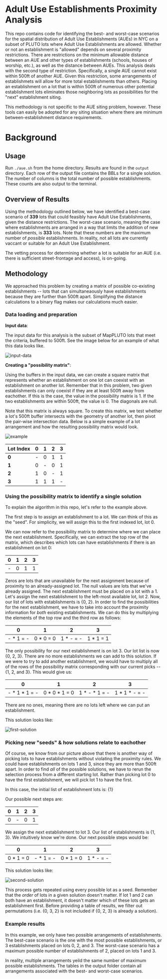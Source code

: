 # Adult Use Establishments Proximity Analysis

This repo contains code for identifying the best- and worst-case scenarios for the spatial distribution of Adult Use Establishments (AUEs) in NYC on a subset of PLUTO lots where Adult Use Establishments are allowed. Whether or not an establishment is "allowed" depends on several proximity restrictions. There are restrictions on the minimum allowable distance between an AUE and other types of establishments (schools, houses of worship, etc.), as well as the distance between AUEs. This analysis deals with the second type of restriction. Specifically, a single AUE cannot exist within 500ft of another AUE. Given this restriction, some arrangements of establishmets will allow for more total establishments than others. Placing an establishment on a lot that is within 500ft of numerous other potential establishment lots eliminates those neighboring lots as possibilities for the "next" establishment siting.

This methodology is not specific to the AUE siting problem, however. These tools can easily be adopted for any siting situation where there are minimum between-establishment distance requirements.

# Background

## Usage

Run `./aue.sh` from the home directory. Results are found in the `output` directory. Each row of the output file contains the BBLs for a single solution. The number of columns is the total number of possible establishments. These counts are also output to the terminal.

## Overview of Results

Using the methodology outlined below, we have identified a best-case scenario of **339** lots that could feasibly have Adult Use Establishments, given the distance restrictions. The worst-case scenario, meaning the case where establishments are arranged in a way that limits the addition of new establishments, is **333** lots. Note that these numbers are the maximum number of *possible* establishments. In reality, not all lots are currently vaccant or suitable for an Adult Use Establishment.

The vetting process for determining whether a lot is suitable for an AUE (i.e. there is sufficient street-frontage and access), is on-going.

## Methodology

We approached this problem by creating a matrix of possible co-existing establishments -- lots that can simultaneaously have establishments because they are further than 500ft apart. Simplifying the distance calculations to a binary flag makes our calculations much easier. 

### Data loading and preparation

**Input data**:

The input data for this analysis is the subset of MapPLUTO lots that meet the criteria, buffered to 500ft. See the image below for an example of what this data looks like.

![input-data](https://github.com/NYCPlanning/aue/blob/master/input-data.png "Buffered Lots")


**Creating a "possibility matrix"**: 

Using the buffers in the input data, we can create a square matrix that represents whether an establishment on one lot can coexist with an establishment on another lot. Remember that in this problem, two given establishments can only coexist if they are at least 500ft away from eachother. If this is the case, the value in the possibility matrix is 1. If the two establishments are within 500ft, the value is 0. The diagonals are null.

Note that this matrix is always square. To create this matrix, we test whether a lot's 500ft buffer intersects with the geometry of another lot,
then pivot the pair-wise intersection data. Below is a simple example of a lot arrangement and how the resulting possibility matrix would look.

![example](https://github.com/NYCPlanning/aue/blob/master/example.png "Simple example")

|**Lot Index**|**0**|**1**|**2**|**3**|
|---|---|---|---|---|
|**0**| - | 0 | 1 | 1 |
|**1**| 0 | - | 0 | 1 |
|**2**| 1 | 0 | - | 1 |
|**3**| 1 | 1 | 1 | - |

### Using the possibility matrix to identify a single solution

To explain the algorithm in this repo, let's refer to the example above.

The first step is to assign an establishment to a lot. We can think of this as the "seed".
For simplicity, we will assign this to the first indexed lot, lot 0.

We can now refer to the possibility matrix to determine where we can place the next establishment. Specifically,
we can extract the top row of the matrix, which describes which lots can have establishments if there is an establishment on lot 0:

|**0**|**1**|**2**|**3**|
|---|---|---|---|
| - | 0 | 1 | 1 |

Zeros are lots that are unavailable for the next assignment because of proximity to an already-assigned lot. The null values are lots that we've already assigned. The next establishment must be placed on a lot with a 1. Let's assign the next establishment to the left-most available lot,
lot 2. Now, our list of lots with establishments is {0, 2}. In order to find the possibilities for the next establishment,
we have to take into account the proximity information for *both* existing establishments. We can do this by multiplying the elements
of the top row and the third row as follows:

|**0**|**1**|**2**|**3**|
|---|---|---|---|
| - * 1 = - | 0 * 0 = 0 | 1 * - = - | 1 * 1 = 1|

The only possibility for our next establishment is on lot 3. Our lot list is now {0, 2, 3}. There are no more establishments we can add to this solution.
If we were to try to add another establishment, we would have to multiply all of the rows of the possibility matrix corresponding with our current picks -- {1, 2, and 3}. This would give us:

|**0**|**1**|**2**|**3**|
|---|---|---|---|
| - * 1 * 1 = - | 0 * 0 * 1 = 0 | 1 * - * 1 = - | 1 * 1 * - = - |

There are no ones, meaning there are no lots left where we can put an establishment.

This solution looks like:

![first-solution](https://github.com/NYCPlanning/aue/blob/master/first-solution.png "Best-case solution")

### Picking new "seeds" & how solutions relate to eachother

Of course, we know from our picture above that there is another way of picking lots to have establishments without violating the proximity rules. We could have establishments on lots 1 and 3, since they are more than 500ft apart. In order to find *all* of the possible solutions, we have to rerun the selection process from a different starting lot. Rather than picking lot 0 to have the first establishment, we will pick lot 1 to have the first.

In this case, the initial list of establishment lots is: {1}

Our possible next steps are:

|**0**|**1**|**2**|**3**|
|---|---|---|---|
| 0 | - | 0 | 1 |

We assign the next establishment to lot 3. Our list of establishments is {1, 3}. We intuitively know we're done.
Our next possible steps would be:

|**0**|**1**|**2**|**3**|
|---|---|---|---|
| 0 * 1 = 0 | - * 1 = - | 0 * 1 = 0 | 1 * - = - |

This solution looks like:

![second-solution](https://github.com/NYCPlanning/aue/blob/master/second-solution.png "Worst-case solution")

This process gets repeated using every possible lot as a seed. Remember that the *order* of lots in a given solution 
doesn't matter. If lot 1 and 2 can both have an establishment, it doesn't matter which of these lots gets an establishment first. 
Before providing a table of results, we filter out permutations (i.e. {0, 3, 2} is not included if {0, 2, 3} is already a solution).

### Example results

In this example, we only have two possible arrangements of establishments. The best-case scenario is the one with the most possible establishments, or 3 establishments placed on lots 0, 2, and 3. The worst-case scenario has a maximum possible number of establishments of 2, placed on lots 1 and 3.

In reality, multiple arrangements yeild the same number of maximum possible establishments. The tables in the output folder contain all arrangements associated with the best- and worst-case scenarios.